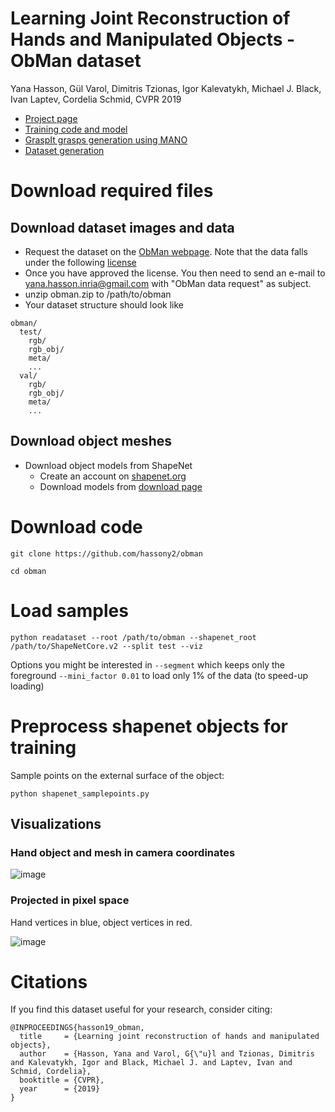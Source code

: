 # Learning Joint Reconstruction of Hands and Manipulated Objects - ObMan dataset

Yana Hasson, Gül Varol, Dimitris Tzionas, Igor Kalevatykh, Michael J. Black,  Ivan Laptev, Cordelia Schmid, CVPR 2019

- [Project page](https://hassony2.github.io/obman)
- [Training code and model](https://github.com/hassony2/obman_train)
- [GraspIt grasps generation using MANO](https://github.com/ikalevatykh/mano_grasp)
- [Dataset generation](https://github.com/hassony2/obman_render)

# Download required files

## Download dataset images and data

- Request the dataset on the [ObMan webpage](https://www.di.ens.fr/willow/research/obman/data/). Note that the data falls under the following [license](https://www.di.ens.fr/willow/research/obman/data/license.html)
- Once you have approved the license. You then need to send an e-mail to yana.hasson.inria@gmail.com with "ObMan data request" as subject.
- unzip obman.zip to /path/to/obman
- Your dataset structure should look like

```
obman/
  test/
    rgb/
    rgb_obj/
    meta/
    ...
  val/
    rgb/
    rgb_obj/
    meta/
    ...
```

## Download object meshes

- Download object models from ShapeNet
  - Create an account on [shapenet.org](https://www.shapenet.org)
  - Download models from [download page](https://www.shapenet.org/download/shapenetcore)


# Download code

`git clone https://github.com/hassony2/obman`

`cd obman`

# Load samples

`python readataset --root /path/to/obman --shapenet_root /path/to/ShapeNetCore.v2 --split test --viz`

Options you might be interested in `--segment` which keeps only the foreground `--mini_factor 0.01` to load only 1% of the data (to speed-up loading)

# Preprocess shapenet objects for training

Sample points on the external surface of the object:

`python shapenet_samplepoints.py`

## Visualizations

### Hand object and mesh in camera coordinates

![image](assets/viz3d.png)

### Projected in pixel space

Hand vertices in blue, object vertices in red.

![image](assets/viz2d.png)


# Citations

If you find this dataset useful for your research, consider citing:

```
@INPROCEEDINGS{hasson19_obman,
  title     = {Learning joint reconstruction of hands and manipulated objects},
  author    = {Hasson, Yana and Varol, G{\"u}l and Tzionas, Dimitris and Kalevatykh, Igor and Black, Michael J. and Laptev, Ivan and Schmid, Cordelia},
  booktitle = {CVPR},
  year      = {2019}
}
```
